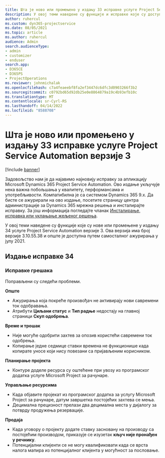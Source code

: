```yaml
---
title: Шта је ново или промењено у издању 33 исправке услуге Project Service Automation верзије 3
description: У овој теми наведене су функције и исправке које су доступне у издању 34 исправке услуге Project Service Automation верзије 3.
author: ruhercul
ms.custom: dyn365-projectservice
ms.date: 08/05/2021
ms.topic: article
ms.author: ruhercul
audience: Admin
search.audienceType:
- admin
- customizer
- enduser
search.app:
- D365CE
- D365PS
- ProjectOperations
ms.reviewer: johnmichalak
ms.openlocfilehash: c7a4feaeebf8fa2ef3447dc6dfc3d0903266f3b2
ms.sourcegitcommit: c0792bd65d92db25e0e8864879a19c4b93efb10c
ms.translationtype: MT
ms.contentlocale: sr-Cyrl-RS
ms.lasthandoff: 04/14/2022
ms.locfileid: "8588708"
---
```

# <a name="whats-new-or-changed-in-project-service-automation-update-release-34-v3"></a>Шта је ново или промењено у издању 33 исправке услуге Project Service Automation верзије 3

[!include [banner](../includes/psa-now-project-operations.md)]

Задовољство нам је да најавимо најновију исправку за апликацију Microsoft Dynamics 365 Project Service Automation. Ово издање укључује нека важна побољшања у квалитету, перформансама и употребљивости. Компатибилна је са системом Dynamics 365 9.x. Да бисте се ажурирали на ово издање, посетите страницу центра администрације за Dynamics 365 мрежна решења и инсталирајте исправку. За још информација погледајте чланак [Инсталирање, исправка или уклањање жељеног решења](/power-platform/admin/install-remove-preferred-solution).

У овој теми наведене су функције које су нове или промењене у издању 34 услуге Project Service Automation верзије 3. Ова верзија има број верзије 3.10.55.38 и опште је доступна путем самосталног ажурирања у јулу 2021.

## <a name="update-release-34"></a>Издање исправке 34

### <a name="bug-fixes"></a>Исправке грешака
Поправљени су следећи проблеми.

**Опште**

- Ажурирања која покреће произвођач не активирају нови савремени ток одобравања.
- Атрибути **Циљани статус** и **Тип радње** недостају на главној страници **Скуп одобрења**.

**Време и трошак**

- Није могуће одобрити захтев за опозив користећи савремени ток одобрења.
- Копирање једне седмице ставки времена не функционише када копирате уносе који нису повезани са пријављеним корисником.

**Планирање пројекта**

- Контуре доделе ресурса су оштећене при увозу из програмског додатка услуге Microsoft Project за рачунаре.

**Управљање ресурсима**

- Када објавите пројекат из програмског додатка за услугу Microsoft Project за рачунаре, датум завршетка постојећих захтева се мења.
- Децимална прецизност прелази два децимална места у дијалогу за потврду продужења резервације.

**Продаја**

- Када уговору о пројекту додате ставку засновану на производу са постојећим производом, приказује се изузетак **кључ није пронађен у речнику**.
- Потенцијални клијенти се не могу квалификовати када се врста налога мапира из потенцијалног клијента у могућност за пословање.
